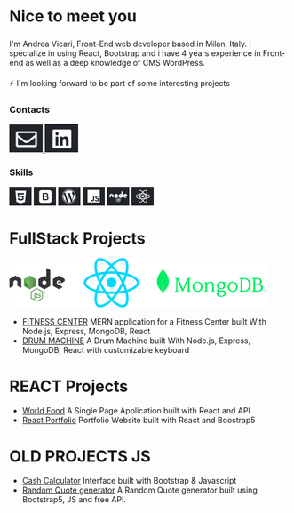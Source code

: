 ###
Nice to meet you<br>
================
#####
I'm Andrea Vicari, Front-End web developer based in Milan, Italy.
I specialize in using React, Bootstrap and i have 4 years experience in Front-end as well as a deep knowledge of CMS WordPress.
####
⚡ I'm looking forward to be part of some interesting projects

### Contacts
<a href="mailto:andrea.vicari77@gmail.com" target="_blank">
  <img src="https://github.com/Andrea-vicari/Andrea-vicari/blob/main/Mail_logo.png" style="width:60px" alt="Click me!" />
</a> <a href="https://www.linkedin.com/in/andreavicaridev/" target="_blank">
  <img src="https://github.com/Andrea-vicari/Andrea-vicari/blob/main/Likedin_logo.png" style="width:60px" alt="Click me!" />
</a>

### Skills
<img src="https://github.com/Andrea-vicari/Andrea-vicari/blob/main/HTML_logo.png" style="width:40px"> <img src="https://github.com/Andrea-vicari/Andrea-vicari/blob/main/Bootstrap_logo.png" style="width:40px"> <img src="https://github.com/Andrea-vicari/Andrea-vicari/blob/main/WordPress_logo.png" style="width:40px"> <img src="https://github.com/Andrea-vicari/Andrea-vicari/blob/main/JS_logo.png" style="width:40px"> <img src="https://github.com/Andrea-vicari/Andrea-vicari/blob/main/NODE_logo.png" style="width:40px"> <img src="https://github.com/Andrea-vicari/Andrea-vicari/blob/main/React_logo.png" style="width:40px">  

# FullStack Projects
<img src="https://github.com/Andrea-vicari/Andrea-vicari/blob/main/MernSticker.png">

* [FITNESS CENTER](https://github.com/Andrea-vicari/Fitness-Center)
   MERN application for a Fitness Center built With Node.js, Express, MongoDB, React
* [DRUM MACHINE](https://github.com/Andrea-vicari/DrumMachine-MERN)
   A Drum Machine built With Node.js, Express, MongoDB, React with customizable keyboard

# REACT Projects
* [World Food](https://github.com/Andrea-vicari/food-rout)
   A Single Page Application built with React and API
* [React Portfolio](https://github.com/Andrea-vicari/cv-react-vite)
   Portfolio Website built with React and Boostrap5
#  OLD PROJECTS JS
* [Cash Calculator](https://github.com/Andrea-vicari/Cash_Calculator)
   Interface built with Bootstrap & Javascript
* [Random Quote generator](https://github.com/Andrea-vicari/Random-Quote-Generator)
   A Random Quote generator built using Bootstrap5, JS and free API.
